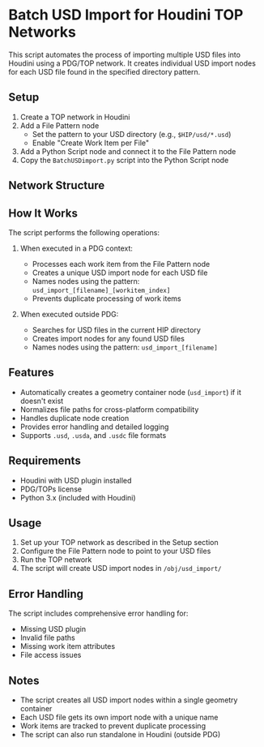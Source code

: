 # Batch USD Import for Houdini TOP Networks

This script automates the process of importing multiple USD files into Houdini using a PDG/TOP network. It creates individual USD import nodes for each USD file found in the specified directory pattern.

## Setup

1. Create a TOP network in Houdini
2. Add a File Pattern node
   - Set the pattern to your USD directory (e.g., `$HIP/usd/*.usd`)
   - Enable "Create Work Item per File"
3. Add a Python Script node and connect it to the File Pattern node
4. Copy the `BatchUSDimport.py` script into the Python Script node

## Network Structure 


## How It Works

The script performs the following operations:

1. When executed in a PDG context:
   - Processes each work item from the File Pattern node
   - Creates a unique USD import node for each USD file
   - Names nodes using the pattern: `usd_import_[filename]_[workitem_index]`
   - Prevents duplicate processing of work items

2. When executed outside PDG:
   - Searches for USD files in the current HIP directory
   - Creates import nodes for any found USD files
   - Names nodes using the pattern: `usd_import_[filename]`

## Features

- Automatically creates a geometry container node (`usd_import`) if it doesn't exist
- Normalizes file paths for cross-platform compatibility
- Handles duplicate node creation
- Provides error handling and detailed logging
- Supports `.usd`, `.usda`, and `.usdc` file formats

## Requirements

- Houdini with USD plugin installed
- PDG/TOPs license
- Python 3.x (included with Houdini)

## Usage

1. Set up your TOP network as described in the Setup section
2. Configure the File Pattern node to point to your USD files
3. Run the TOP network
4. The script will create USD import nodes in `/obj/usd_import/`

## Error Handling

The script includes comprehensive error handling for:
- Missing USD plugin
- Invalid file paths
- Missing work item attributes
- File access issues

## Notes

- The script creates all USD import nodes within a single geometry container
- Each USD file gets its own import node with a unique name
- Work items are tracked to prevent duplicate processing
- The script can also run standalone in Houdini (outside PDG)